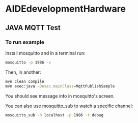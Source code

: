 # AIDEdevelopmentHardware

## JAVA MQTT Test
### To run example
Install mosquitto and in a terminal run:
```bash
mosquitto -p 1986 -v
```
Then, in another:
```bash
mvn clean compile
mvn exec:java -Dexec.mainClass=MqttPublishSample
```
You should see message info in mosquitto's screen.

You can also use mosquitto_sub to watch a specific channel:
```bash
mosquitto_sub -h localhost -p 1986 -t debug
```